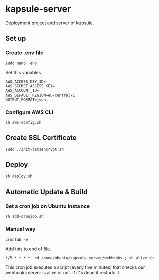 # kapsule-server

Deployment project and server of kapsule.

## Set up

### Create .env file

`sudo nano .env`

Set this variables

```
AWS_ACCESS_KEY_ID=
AWS_SECRET_ACCESS_KEY=
AWS_ACCOUNT_ID=
AWS_DEFAULT_REGION=eu-central-1
OUTPUT_FORMAT=json
```

### Configure AWS CLI

`sh aws-config.sh`

## Create SSL Certificate

```
sudo ./init-letsencrypt.sh
```

## Deploy

```
sh deploy.sh
```

## Automatic Update & Build

### Set a cron job on Ubuntu instance

`sh add-cronjob.sh`

### Manual way

`crontab -e`

Add this to end of file.

```
*/5 * * * *  cd /home/ubuntu/kapsule-server/webhooks ; sh alive.sh
```

This cron job executes a script (every five minutes) that checks our webhooks server is alive or not. If it's dead it restarts it.
